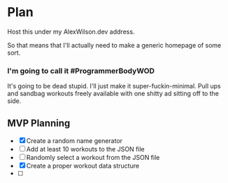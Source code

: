 # Plan

Host this under my AlexWilson.dev address.

So that means that I'll actually need to make a generic homepage of some sort.


### I'm going to call it #ProgrammerBodyWOD

It's going to be dead stupid.  I'll just make it super-fuckin-minimal.  Pull ups and sandbag workouts freely available with one shitty ad sitting off to the side.






## MVP Planning

- [x] Create a random name generator
- [ ] Add at least 10 workouts to the JSON file
- [ ] Randomly select a workout from the JSON file
- [x] Create a proper workout data structure
- [ ] 